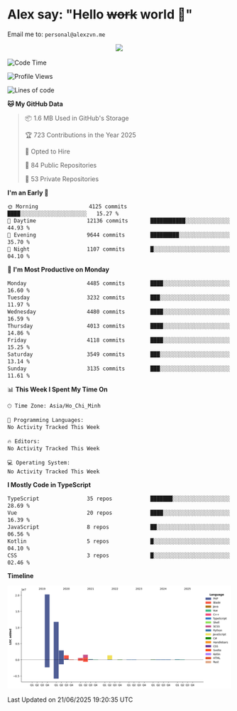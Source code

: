 # Alex say: "Hello ~~work~~ world 🐾"
Email me to: `personal@alexzvn.me`


<p align=center>
  <a href="https://skillicons.dev">
    <img src="https://skillicons.dev/icons?i=ts,js,php,nodejs,bun,vue,nuxt,react,svelte,tauri,laravel,rust,mongodb,docker,electron,redis,rabbitmq,tailwind,git,cloudflare,elysia,mysql,nginx,rollupjs,sentry,ubuntu,yarn,html,css,vite" />
  </a>
</p>

<!--START_SECTION:waka-->
![Code Time](http://img.shields.io/badge/Code%20Time-1%2C066%20hrs%2055%20mins-blue)

![Profile Views](http://img.shields.io/badge/Profile%20Views-0-blue)

![Lines of code](https://img.shields.io/badge/From%20Hello%20World%20I%27ve%20Written-40.8%20million%20lines%20of%20code-blue)

**🐱 My GitHub Data** 

> 📦 1.6 MB Used in GitHub's Storage 
 > 
> 🏆 723 Contributions in the Year 2025
 > 
> 💼 Opted to Hire
 > 
> 📜 84 Public Repositories 
 > 
> 🔑 53 Private Repositories 
 > 
**I'm an Early 🐤** 

```text
🌞 Morning                4125 commits        ████░░░░░░░░░░░░░░░░░░░░░   15.27 % 
🌆 Daytime                12136 commits       ███████████░░░░░░░░░░░░░░   44.93 % 
🌃 Evening                9644 commits        █████████░░░░░░░░░░░░░░░░   35.70 % 
🌙 Night                  1107 commits        █░░░░░░░░░░░░░░░░░░░░░░░░   04.10 % 
```
📅 **I'm Most Productive on Monday** 

```text
Monday                   4485 commits        ████░░░░░░░░░░░░░░░░░░░░░   16.60 % 
Tuesday                  3232 commits        ███░░░░░░░░░░░░░░░░░░░░░░   11.97 % 
Wednesday                4480 commits        ████░░░░░░░░░░░░░░░░░░░░░   16.59 % 
Thursday                 4013 commits        ████░░░░░░░░░░░░░░░░░░░░░   14.86 % 
Friday                   4118 commits        ████░░░░░░░░░░░░░░░░░░░░░   15.25 % 
Saturday                 3549 commits        ███░░░░░░░░░░░░░░░░░░░░░░   13.14 % 
Sunday                   3135 commits        ███░░░░░░░░░░░░░░░░░░░░░░   11.61 % 
```


📊 **This Week I Spent My Time On** 

```text
🕑︎ Time Zone: Asia/Ho_Chi_Minh

💬 Programming Languages: 
No Activity Tracked This Week

🔥 Editors: 
No Activity Tracked This Week

💻 Operating System: 
No Activity Tracked This Week
```

**I Mostly Code in TypeScript** 

```text
TypeScript               35 repos            ███████░░░░░░░░░░░░░░░░░░   28.69 % 
Vue                      20 repos            ████░░░░░░░░░░░░░░░░░░░░░   16.39 % 
JavaScript               8 repos             ██░░░░░░░░░░░░░░░░░░░░░░░   06.56 % 
Kotlin                   5 repos             █░░░░░░░░░░░░░░░░░░░░░░░░   04.10 % 
CSS                      3 repos             █░░░░░░░░░░░░░░░░░░░░░░░░   02.46 % 
```



**Timeline**

![Lines of Code chart](https://raw.githubusercontent.com/alexzvn/alexzvn/main/assets/bar_graph.png)


 Last Updated on 21/06/2025 19:20:35 UTC
<!--END_SECTION:waka-->
